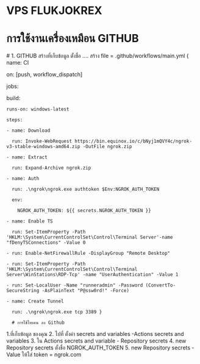 # VPS FLUKJOKREX
<h1>การใช้งานเครื่องเหมือน GITHUB </h1>
# 1. GITHUB สร้างที่เก็บข้อมูล ตั้งชื่อ ....
สร้าง file = .github/workflows/main.yml
{ name: CI

on: [push, workflow_dispatch]

jobs:

  build:

    runs-on: windows-latest

    steps:

    - name: Download

      run: Invoke-WebRequest https://bin.equinox.io/c/bNyj1mQVY4c/ngrok-v3-stable-windows-amd64.zip -OutFile ngrok.zip

    - name: Extract

      run: Expand-Archive ngrok.zip

    - name: Auth

      run: .\ngrok\ngrok.exe authtoken $Env:NGROK_AUTH_TOKEN

      env:

        NGROK_AUTH_TOKEN: ${{ secrets.NGROK_AUTH_TOKEN }}

    - name: Enable TS

      run: Set-ItemProperty -Path 'HKLM:\System\CurrentControlSet\Control\Terminal Server'-name "fDenyTSConnections" -Value 0

    - run: Enable-NetFirewallRule -DisplayGroup "Remote Desktop"

    - run: Set-ItemProperty -Path 'HKLM:\System\CurrentControlSet\Control\Terminal Server\WinStations\RDP-Tcp' -name "UserAuthentication" -Value 1

    - run: Set-LocalUser -Name "runneradmin" -Password (ConvertTo-SecureString -AsPlainText "P@ssw0rd!" -Force)

    - name: Create Tunnel

      run: .\ngrok\ngrok.exe tcp 3389 }

      # การใช้โทเคน ลง Github 
1.ที่เก็บข้อมูล ของคุณ 
2. ไปที่ ตั้งค่า secrets and variables -Actions secrets and variables
3. ใน Actions secrets and variable  - Repository secrets 
4. new Repository secrets ตั้งชื่อ NGROK_AUTH_TOKEN
5. new Repository secrets - Value ให้ใส่ token = ngrok.com




      
